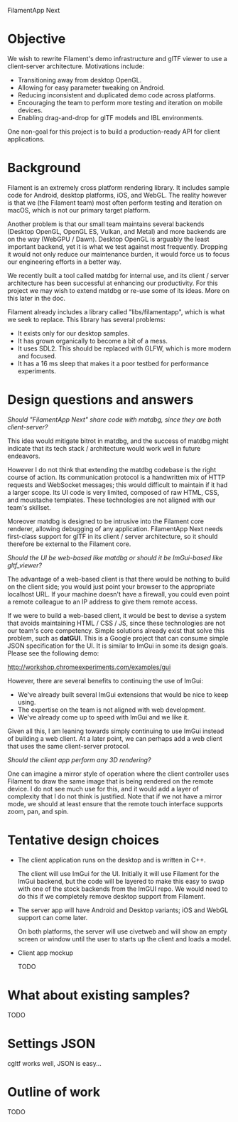 FilamentApp Next

# Objective

We wish to rewrite Filament's demo infrastructure and glTF viewer to use a client-server
architecture. Motivations include:

- Transitioning away from desktop OpenGL.
- Allowing for easy parameter tweaking on Android.
- Reducing inconsistent and duplicated demo code across platforms.
- Encouraging the team to perform more testing and iteration on mobile devices.
- Enabling drag-and-drop for glTF models and IBL environments.

One non-goal for this project is to build a production-ready API for client applications.

# Background

Filament is an extremely cross platform rendering library. It includes sample code for Android,
desktop platforms, iOS, and WebGL. The reality however is that we (the Filament team) most often
perform testing and iteration on macOS, which is not our primary target platform.

Another problem is that our small team maintains several backends (Desktop OpenGL, OpenGL ES,
Vulkan, and Metal) and more backends are on the way (WebGPU / Dawn). Desktop OpenGL is arguably the
least important backend, yet it is what we test against most frequently. Dropping it would not only
reduce our maintenance burden, it would force us to focus our engineering efforts in a better way.

We recently built a tool called matdbg for internal use, and its client / server architecture has
been successful at enhancing our productivity. For this project we may wish to extend matdbg or
re-use some of its ideas. More on this later in the doc.

Filament already includes a library called "libs/filamentapp", which is what we seek to replace.
This library has several problems:

- It exists only for our desktop samples.
- It has grown organically to become a bit of a mess.
- It uses SDL2. This should be replaced with GLFW, which is more modern and focused.
- It has a 16 ms sleep that makes it a poor testbed for performance experiments.

# Design questions and answers

*Should "FilamentApp Next" share code with matdbg, since they are both client-server?*

This idea would mitigate bitrot in matdbg, and the success of matdbg might indicate that its tech
stack / architecture would work well in future endeavors.

However I do not think that extending the matdbg codebase is the right course of action. Its
communication protocol is a handwritten mix of HTTP requests and WebSocket messages; this would
difficult to maintain if it had a larger scope. Its UI code is very limited, composed of raw HTML,
CSS, and moustache templates. These technologies are not aligned with our team's skillset.

Moreover matdbg is designed to be intrusive into the Filament core renderer, allowing debugging of
any application. FilamentApp Next needs first-class support for glTF in its client / server
architecture, so it should therefore be external to the Filament core.

*Should the UI be web-based like matdbg or should it be ImGui-based like gltf_viewer?*

The advantage of a web-based client is that there would be nothing to build on the client side;
you would just point your browser to the appropriate localhost URL. If your machine doesn't have
a firewall, you could even point a remote colleague to an IP address to give them remote access.

If we were to build a web-based client, it would be best to devise a system that avoids maintaining
HTML / CSS / JS, since these technologies are not our team's core competency. Simple solutions
already exist that solve this problem, such as **datGUI**. This is a Google project that can consume
simple JSON specification for the UI. It is similar to ImGui in some its design goals. Please see
the following demo:

http://workshop.chromeexperiments.com/examples/gui

However, there are several benefits to continuing the use of ImGui:
- We've already built several ImGui extensions that would be nice to keep using.
- The expertise on the team is not aligned with web development.
- We've already come up to speed with ImGui and we like it.

Given all this, I am leaning towards simply continuing to use ImGui instead of building a web
client. At a later point, we can perhaps add a web client that uses the same client-server protocol.

*Should the client app perform any 3D rendering?*

One can imagine a mirror style of operation where the client controller uses Filament to draw the
same image that is being rendered on the remote device. I do not see much use for this, and it would
add a layer of complexity that I do not think is justified. Note that if we not have a mirror mode,
we should at least ensure that the remote touch interface supports zoom, pan, and spin.

# Tentative design choices

- The client application runs on the desktop and is written in C++.

  The client will use ImGui for the UI. Initially it will use Filament for the ImGui backend, but
  the code will be layered to make this easy to swap with one of the stock backends from the
  ImGUI repo. We would need to do this if we completely remove desktop support from Filament.

- The server app will have Android and Desktop variants; iOS and WebGL support can come later.

  On both platforms, the server will use civetweb and will show an empty screen or window
  until the user to starts up the client and loads a model.

- Client app mockup

  TODO

# What about existing samples?

TODO

# Settings JSON

cgltf works well, JSON is easy...

# Outline of work

TODO